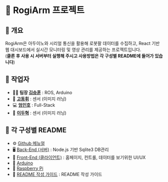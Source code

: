 # 🤖 RogiArm 프로젝트

## 🧭 개요  
RogiArm은 아두이노와 시리얼 통신을 활용해 로봇팔 데이터를 수집하고, React 기반 웹 대시보드에서 실시간 모니터링 및 영상 관리를 제공하는 프로젝트입니다.  
(**클론 후 사용 시 서버부터 실행해 주시고 사용방법은 각 구성별 README에 들어가 있습니다**)

## 👥 작업자
- 🧑‍💼 **팀장 [김승훈](https://github.com/SIya45)** : ROS, Arduino
- 🧪 **[고동휘](https://github.com/Taehavobka)** : 센서 (이미지 러닝)
- 💻 **[엄인호](https://github.com/djsy01)** : Full-Stack
- 🧪 **[이두혁](https://github.com/MarvHara)** : 센서 (이미지 러닝)

## 📁 각 구성별 README
- ⚙️ [Github 메뉴얼](./GIT_WORKFLOW.md)
- 🖥️ [Back-End (서버)](/server/README.md) : Node.js 기반 Sqlite3 DB관리
- 🧩 [Front-End (클라이언트)](/client/README.md) : 홈페이지, 컨트롤, 데이터를 보기위한 UI/UX
- 🔧 [Arduino](/aduino/README.md)
- 🍓 [Raspberry Pi](/raspberryPi/README.md)
- 📝 [README 작성 가이드](/README-template-guide.md) : README 작성 가이드